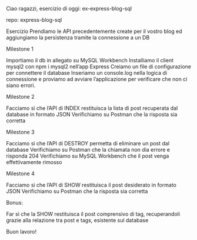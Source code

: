 Ciao ragazzi,
esercizio di oggi: ex-express-blog-sql

repo: express-blog-sql

Esercizio
Prendiamo le API precedentemente create per il vostro blog ed aggiungiamo la persistenza tramite la connessione a un DB

Milestone 1

Importiamo il db in allegato su MySQL Workbench
Installiamo il client mysql2 con npm i mysql2 nell’app Express
Creiamo un file di configurazione per connettere il database
Inseriamo un console.log nella logica di connessione e proviamo ad avviare l’applicazione per verificare che non ci siano errori.

Milestone 2

Facciamo sì che l’API di INDEX restituisca la lista di post recuperata dal database in formato JSON
Verifichiamo su Postman che la risposta sia corretta

Milestone 3

Facciamo sì che l’API di DESTROY permetta di eliminare un post dal database
Verifichiamo su Postman che la chiamata non dia errore e risponda 204
Verifichiamo su MySQL Workbench che il post venga effettivamente rimosso

Milestone 4

Facciamo sì che l’API di SHOW restituisca il post desiderato in formato JSON
Verifichiamo su Postman che la risposta sia corretta

Bonus:

Far sì che la SHOW restituisca il post comprensivo di tag, recuperandoli grazie alla relazione tra post e tags, esistente sul database

Buon lavoro!
